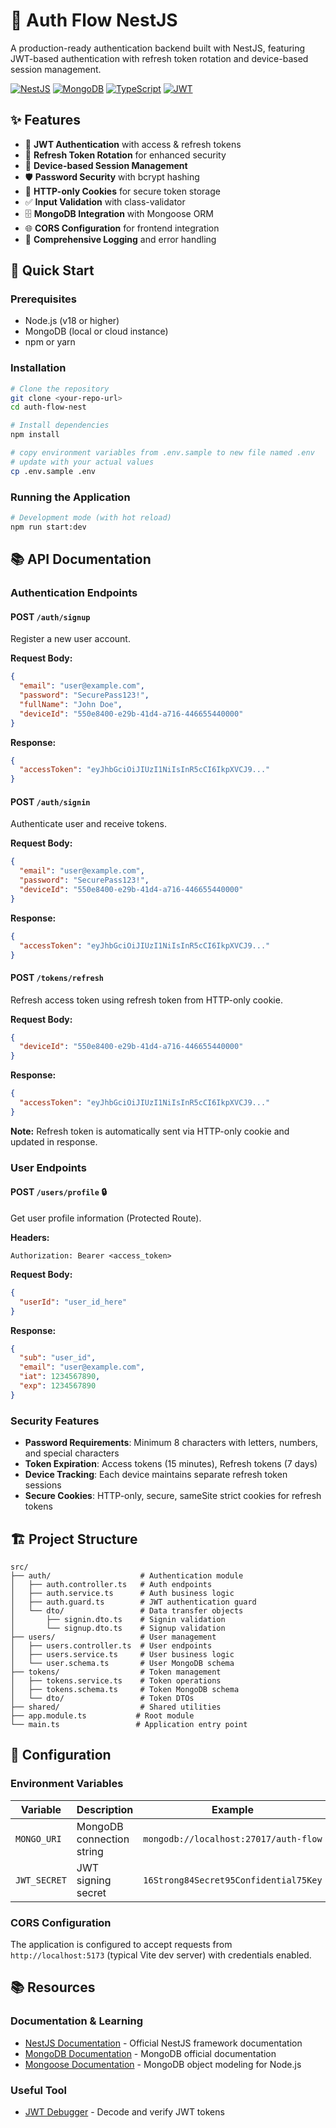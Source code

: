 # 🔐 Auth Flow NestJS

A  production-ready authentication backend built with NestJS, featuring JWT-based authentication with refresh token rotation and device-based session management.

[![NestJS](https://img.shields.io/badge/NestJS-E0234E?style=for-the-badge&logo=nestjs&logoColor=white)](https://nestjs.com/)
[![MongoDB](https://img.shields.io/badge/MongoDB-4EA94B?style=for-the-badge&logo=mongodb&logoColor=white)](https://www.mongodb.com/)
[![TypeScript](https://img.shields.io/badge/TypeScript-007ACC?style=for-the-badge&logo=typescript&logoColor=white)](https://www.typescriptlang.org/)
[![JWT](https://img.shields.io/badge/JWT-000000?style=for-the-badge&logo=JSON%20web%20tokens&logoColor=white)](https://jwt.io/)

## ✨ Features

- 🔐 **JWT Authentication** with access & refresh tokens
- 🔄 **Refresh Token Rotation** for enhanced security
- 📱 **Device-based Session Management**
- 🛡️ **Password Security** with bcrypt hashing
- 🍪 **HTTP-only Cookies** for secure token storage
- ✅ **Input Validation** with class-validator
- 🗄️ **MongoDB Integration** with Mongoose ORM
- 🌐 **CORS Configuration** for frontend integration
- 📝 **Comprehensive Logging** and error handling

## 🚀 Quick Start

### Prerequisites

- Node.js (v18 or higher)
- MongoDB (local or cloud instance)
- npm or yarn

### Installation

```bash
# Clone the repository
git clone <your-repo-url>
cd auth-flow-nest

# Install dependencies
npm install

# copy environment variables from .env.sample to new file named .env 
# update with your actual values
cp .env.sample .env
```

### Running the Application

```bash
# Development mode (with hot reload)
npm run start:dev

```

## 📚 API Documentation

### Authentication Endpoints

#### POST `/auth/signup`
Register a new user account.

**Request Body:**
```json
{
  "email": "user@example.com",
  "password": "SecurePass123!",
  "fullName": "John Doe",
  "deviceId": "550e8400-e29b-41d4-a716-446655440000"
}
```

**Response:**
```json
{
  "accessToken": "eyJhbGciOiJIUzI1NiIsInR5cCI6IkpXVCJ9..."
}
```

#### POST `/auth/signin`
Authenticate user and receive tokens.

**Request Body:**
```json
{
  "email": "user@example.com",
  "password": "SecurePass123!",
  "deviceId": "550e8400-e29b-41d4-a716-446655440000"
}
```

**Response:**
```json
{
  "accessToken": "eyJhbGciOiJIUzI1NiIsInR5cCI6IkpXVCJ9..."
}
```

#### POST `/tokens/refresh`
Refresh access token using refresh token from HTTP-only cookie.

**Request Body:**
```json
{
  "deviceId": "550e8400-e29b-41d4-a716-446655440000"
}
```

**Response:**
```json
{
  "accessToken": "eyJhbGciOiJIUzI1NiIsInR5cCI6IkpXVCJ9..."
}
```

**Note:** Refresh token is automatically sent via HTTP-only cookie and updated in response.

### User Endpoints

#### POST `/users/profile` 🔒
Get user profile information (Protected Route).

**Headers:**
```
Authorization: Bearer <access_token>
```

**Request Body:**
```json
{
  "userId": "user_id_here"
}
```

**Response:**
```json
{
  "sub": "user_id",
  "email": "user@example.com",
  "iat": 1234567890,
  "exp": 1234567890
}
```

### Security Features

- **Password Requirements**: Minimum 8 characters with letters, numbers, and special characters
- **Token Expiration**: Access tokens (15 minutes), Refresh tokens (7 days)
- **Device Tracking**: Each device maintains separate refresh token sessions
- **Secure Cookies**: HTTP-only, secure, sameSite strict cookies for refresh tokens

## 🏗️ Project Structure

```
src/
├── auth/                    # Authentication module
│   ├── auth.controller.ts   # Auth endpoints
│   ├── auth.service.ts      # Auth business logic
│   ├── auth.guard.ts        # JWT authentication guard
│   └── dto/                 # Data transfer objects
│       ├── signin.dto.ts    # Signin validation
│       └── signup.dto.ts    # Signup validation
├── users/                   # User management
│   ├── users.controller.ts  # User endpoints
│   ├── users.service.ts     # User business logic
│   └── user.schema.ts       # User MongoDB schema
├── tokens/                  # Token management
│   ├── tokens.service.ts    # Token operations
│   ├── tokens.schema.ts     # Token MongoDB schema
│   └── dto/                 # Token DTOs
├── shared/                  # Shared utilities
├── app.module.ts           # Root module
└── main.ts                 # Application entry point
```

## 🔧 Configuration

### Environment Variables

| Variable | Description | Example |
|----------|-------------|---------|
| `MONGO_URI` | MongoDB connection string | `mongodb://localhost:27017/auth-flow` |
| `JWT_SECRET` | JWT signing secret | `16Strong84Secret95Confidential75Key` |

### CORS Configuration

The application is configured to accept requests from `http://localhost:5173` (typical Vite dev server) with credentials enabled.

## 📚 Resources

### Documentation & Learning
- <a href="https://docs.nestjs.com/" target="_blank" rel="noopener noreferrer">NestJS Documentation</a> - Official NestJS framework documentation
- <a href="https://docs.mongodb.com/" target="_blank" rel="noopener noreferrer">MongoDB Documentation</a> - MongoDB official documentation
- <a href="https://mongoosejs.com/docs/" target="_blank" rel="noopener noreferrer">Mongoose Documentation</a> - MongoDB object modeling for Node.js

### Useful Tool
- <a href="https://jwt.io/" target="_blank" rel="noopener noreferrer">JWT Debugger</a> - Decode and verify JWT tokens
